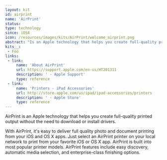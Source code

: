 ```yaml
---
layout: kit
id: airprint
name: 'AirPrint'
status:
type: technology
since: iOS4
icon: /resources/images/kits/AirPrint/welcome_airprint.png
abstract: "Is an Apple technology that helps you create full-quality printed output without the need to download or install drivers."
kits__:
 - Foo
links:
 - link:
     name: 'About AirPrint'
     url: https://support.apple.com/en-us/HT201311
     description: ' - Apple Support'
     type: reference
 - link:
     name: 'Printers - iPad Accessories'
     url: http://store.apple.com/us/ipad/ipad-accessories/printers
     description: ' - Apple Store'
     type: reference
---
```


AirPrint is an Apple technology that helps you create full-quality printed output without the need to download or install drivers.

With AirPrint, it's easy to deliver full quality photo and document printing from your iOS and OS X apps. Just select an AirPrint printer on your local network to print from your favorite iOS or OS X app. AirPrint is built into most popular printer models. AirPrint features include easy discovery, automatic media selection, and enterprise-class finishing options.
